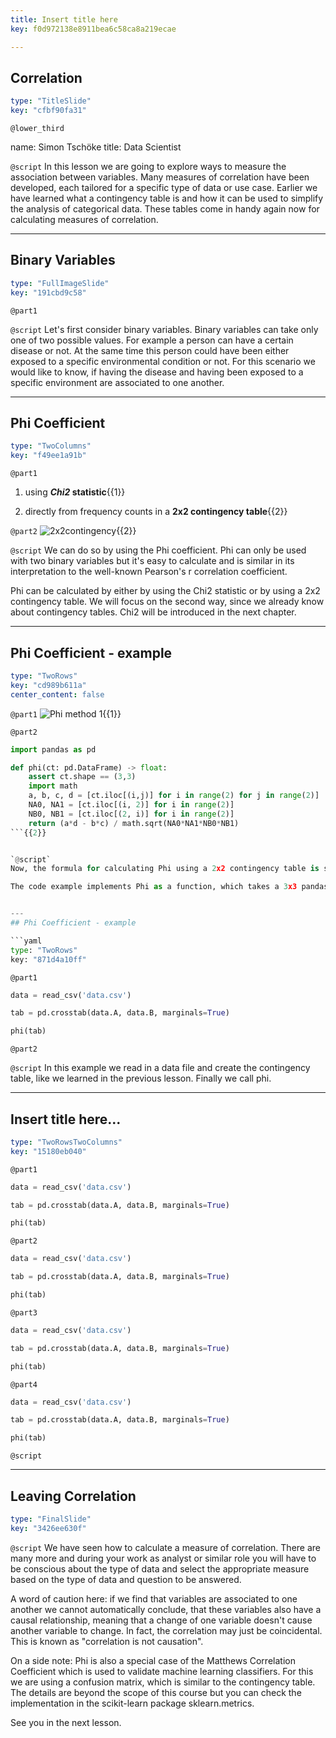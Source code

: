 ```yaml
---
title: Insert title here
key: f0d972138e8911bea6c58ca8a219ecae

---
```

## Correlation

```yaml
type: "TitleSlide"
key: "cfbf90fa31"
```

`@lower_third`

name: Simon Tschöke
title: Data Scientist


`@script`
In this lesson we are going to explore ways to measure the association between variables. Many measures of correlation have been developed, each tailored for a specific type of data or use case. Earlier we have learned what a contingency table is and how it can be used to simplify the analysis of categorical data. These tables come in handy again now for calculating measures of correlation.


---
## Binary Variables

```yaml
type: "FullImageSlide"
key: "191cbd9c58"
```

`@part1`



`@script`
Let's first consider binary variables. Binary variables can take only one of two possible values. For example a person can have a certain disease or not. At the same time this person could have been either exposed to a specific environmental condition or not. For this scenario we would like to know, if having the disease and having been exposed to a specific environment are associated to one another.


---
## Phi Coefficient

```yaml
type: "TwoColumns"
key: "f49ee1a91b"
```

`@part1`
1. using **_Chi2_ statistic**{{1}}

2. directly from frequency counts in a **2x2 contingency table**{{2}}


`@part2`
![2x2contingency](https://assets.datacamp.com/production/repositories/4337/datasets/c6f49e0ac1c5735c4d00d1f4c3c776351c0c7c27/2x2contingency.png){{2}}


`@script`
We can do so by using the Phi coefficient. Phi can only be used with two binary variables but it's easy to calculate and is similar in its interpretation to the well-known Pearson's r correlation coefficient.

Phi can be calculated by either by using the Chi2 statistic or by using a 2x2 contingency table. We will focus on the second way, since we already know about contingency tables. Chi2 will be introduced in the next chapter.


---
## Phi Coefficient - example

```yaml
type: "TwoRows"
key: "cd989b611a"
center_content: false
```

`@part1`
![Phi method 1](https://assets.datacamp.com/production/repositories/4337/datasets/8fe219badc022004235fab8e2b063f0fabf2dfec/phi1.png){{1}}


`@part2`
```python
import pandas as pd

def phi(ct: pd.DataFrame) -> float:
    assert ct.shape == (3,3)
    import math
    a, b, c, d = [ct.iloc[(i,j)] for i in range(2) for j in range(2)]
    NA0, NA1 = [ct.iloc[(i, 2)] for i in range(2)]
    NB0, NB1 = [ct.iloc[(2, i)] for i in range(2)]
    return (a*d - b*c) / math.sqrt(NA0*NA1*NB0*NB1)
```{{2}}


`@script`
Now, the formula for calculating Phi using a 2x2 contingency table is shown here. It sets the difference of the values found on the diagonals in the table into relation with the marginals. Phi is a symmetric measure, meaning that we can reorder the rows and columns and still get the same result, with the exception of the sign. The analyst has to decide whether reordering columns should be allowed, as the sign may be relevant for the interpretation of the association.

The code example implements Phi as a function, which takes a 3x3 pandas dataframe representing the 2x2 contingency table with one additional row and column for the marginals. The python code shown here requires python 3.5 onwards as it uses type hints for clarity.


---
## Phi Coefficient - example

```yaml
type: "TwoRows"
key: "871d4a10ff"
```

`@part1`
```python
data = read_csv('data.csv')

tab = pd.crosstab(data.A, data.B, marginals=True)

phi(tab)
```


`@part2`



`@script`
In this example we read in a data file and create the contingency table, like we learned in the previous lesson. Finally we call phi.


---
## Insert title here...

```yaml
type: "TwoRowsTwoColumns"
key: "15180eb040"
```

`@part1`
```python
data = read_csv('data.csv')

tab = pd.crosstab(data.A, data.B, marginals=True)

phi(tab)
```


`@part2`
```python
data = read_csv('data.csv')

tab = pd.crosstab(data.A, data.B, marginals=True)

phi(tab)
```


`@part3`
```python
data = read_csv('data.csv')

tab = pd.crosstab(data.A, data.B, marginals=True)

phi(tab)
```


`@part4`
```python
data = read_csv('data.csv')

tab = pd.crosstab(data.A, data.B, marginals=True)

phi(tab)
```


`@script`



---
## Leaving Correlation

```yaml
type: "FinalSlide"
key: "3426ee630f"
```

`@script`
We have seen how to calculate a measure of correlation. There are many more and during your work as analyst or similar role you will have to be conscious about the type of data and select the appropriate measure based on the type of data and question to be answered.

A word of caution here: if we find that variables are associated to one another we cannot automatically conclude, that these variables also have a causal relationship, meaning that a change of one variable doesn't cause another variable to change. In fact, the correlation may just be coincidental. This is known as "correlation is not causation".

On a side note: Phi is also a special case of the Matthews Correlation Coefficient which is used to validate machine learning classifiers. For this we are using a confusion matrix, which is similar to the contingency table. The details are beyond the scope of this course but you can check the implementation in the scikit-learn package sklearn.metrics.

See you in the next lesson.

